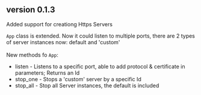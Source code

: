 

## version 0.1.3
Added support for creationg Https Servers

`App` class is extended. Now it could listen to multiple ports, there are 2 types of server instances now: default and 'custom' 
<br> <br> New methods fo `App`:
 - listen  - Listens to a specific port, able to add protocol & certificate in parameters; Returns an Id
 - stop_one - Stops a 'custom' server by a specific Id 
 - stop_all - Stop all Server instances, the default is included
